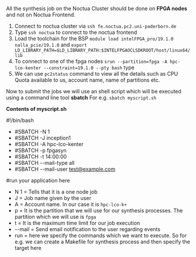 All the synthesis job on the Noctua Cluster should be done on **FPGA nodes** and not on Noctua Frontend.

1. Connect to noctua cluster via `ssh fe.noctua.pc2.uni-paderborn.de`
2. Type `ssh noctua` to connect to the noctua frontend
3. Load the toolchain for the BSP `module load intelFPGA_pro/19.1.0 nalla_pcie/19.1.0` and `export LD_LIBRARY_PATH=$LD_LIBRARY_PATH:$INTELFPGAOCLSDKROOT/host/linux64/lib`
4. To connect to one of the fpga nodes `srun --partition=fpga -A hpc-lco-kenter --constraint=19.1.0 --pty bash` type 
5. We can use `pc2status` command to view all the details such as CPU Quota available to us, account name, name of partitions etc. 

Now to submit the jobs we will use an shell script which will be executed using a command line tool **sbatch**
For e.g. `sbatch myscript.sh` 

__Contents of myscript.sh__

#!/bin/bash
- #SBATCH -N 1
- #SBATCH -J inception1
- #SBATCH -A hpc-lco-kenter
- #SBATCH -p fpgasyn
- #SBATCH -t 14:00:00
- #SBATCH --mail-type all
- #SBATCH --mail-user test@example.com

#run your application here

- N 1 = Tells that it is a one node job
- J = Job name given by the user 
- A = Account name. In our case it is `hpc-lco-k+`
- p = It is the partition that we will use for our synthesis processes. The partition which we will use is `fpga`
- t = It is the maximum time limit for our job execution 
- --mail = Send email notification to the user regarding events
- run = here we specify the commands which we want to execute. So for e.g. we can create a Makefile for synthesis process and then specify the target here 
